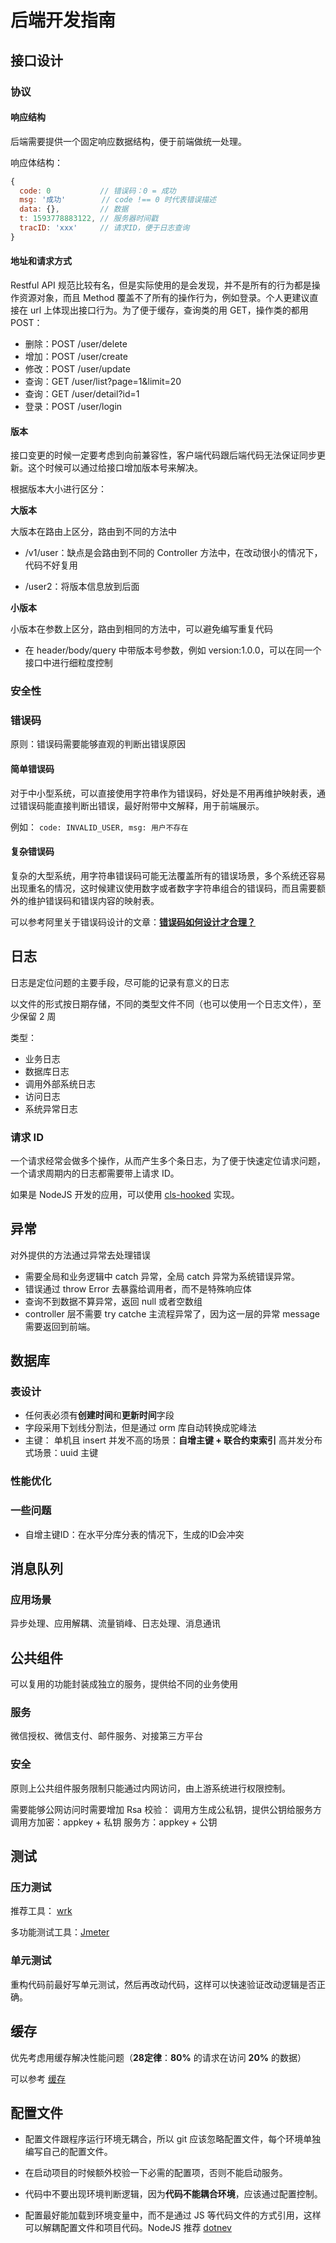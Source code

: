 # 后端开发指南

## 接口设计

### 协议

#### 响应结构

后端需要提供一个固定响应数据结构，便于前端做统一处理。

响应体结构：

```jsx
{
  code: 0           // 错误码：0 = 成功
  msg: '成功'        // code !== 0 时代表错误描述
  data: {},         // 数据
  t: 1593778883122, // 服务器时间戳
  tracID: 'xxx'     // 请求ID，便于日志查询
}
```

#### 地址和请求方式

Restful API 规范比较有名，但是实际使用的是会发现，并不是所有的行为都是操作资源对象，而且 Method 覆盖不了所有的操作行为，例如登录。个人更建议直接在 url 上体现出接口行为。为了便于缓存，查询类的用 GET，操作类的都用 POST：

- 删除：POST /user/delete
- 增加：POST /user/create
- 修改：POST /user/update
- 查询：GET   /user/list?page=1&limit=20
- 查询：GET   /user/detail?id=1
- 登录：POST /user/login

#### 版本

接口变更的时候一定要考虑到向前兼容性，客户端代码跟后端代码无法保证同步更新。这个时候可以通过给接口增加版本号来解决。

根据版本大小进行区分：

**大版本**

大版本在路由上区分，路由到不同的方法中

- /v1/user：缺点是会路由到不同的 Controller 方法中，在改动很小的情况下，代码不好复用

- /user2：将版本信息放到后面

**小版本**

小版本在参数上区分，路由到相同的方法中，可以避免编写重复代码

- 在 header/body/query 中带版本号参数，例如 version:1.0.0，可以在同一个接口中进行细粒度控制

### 安全性



### 错误码

原则：错误码需要能够直观的判断出错误原因

#### 简单错误码

对于中小型系统，可以直接使用字符串作为错误码，好处是不用再维护映射表，通过错误码能直接判断出错误，最好附带中文解释，用于前端展示。

例如： `code: INVALID_USER, msg: 用户不存在`

#### 复杂错误码

复杂的大型系统，用字符串错误码可能无法覆盖所有的错误场景，多个系统还容易出现重名的情况，这时候建议使用数字或者数字字符串组合的错误码，而且需要额外的维护错误码和错误内容的映射表。

可以参考阿里关于错误码设计的文章：**[错误码如何设计才合理？](https://developer.aliyun.com/article/766288)**

## 日志

日志是定位问题的主要手段，尽可能的记录有意义的日志

以文件的形式按日期存储，不同的类型文件不同（也可以使用一个日志文件），至少保留 2 周

类型：

- 业务日志
- 数据库日志
- 调用外部系统日志
- 访问日志
- 系统异常日志

### 请求 ID

一个请求经常会做多个操作，从而产生多个条日志，为了便于快速定位请求问题，一个请求周期内的日志都需要带上请求 ID。

如果是 NodeJS 开发的应用，可以使用 [cls-hooked](https://github.com/jeff-lewis/cls-hooked) 实现。

## 异常

对外提供的方法通过异常去处理错误

- 需要全局和业务逻辑中 catch 异常，全局 catch 异常为系统错误异常。
- 错误通过 throw Error 去暴露给调用者，而不是特殊响应体
- 查询不到数据不算异常，返回 null 或者空数组
- controller 层不需要 try catche 主流程异常了，因为这一层的异常 message 需要返回到前端。

## 数据库

### 表设计

- 任何表必须有**创建时间**和**更新时间**字段
- 字段采用下划线分割法，但是通过 orm 库自动转换成驼峰法
- 主键：
单机且 insert 并发不高的场景：**自增主键 + 联合约束索引**
高并发分布式场景：uuid 主键

### 性能优化

### 一些问题

- 自增主键ID：在水平分库分表的情况下，生成的ID会冲突

## 消息队列

### 应用场景

异步处理、应用解耦、流量销峰、日志处理、消息通讯

## 公共组件

可以复用的功能封装成独立的服务，提供给不同的业务使用

### 服务

微信授权、微信支付、邮件服务、对接第三方平台

### 安全

原则上公共组件服务限制只能通过内网访问，由上游系统进行权限控制。

需要能够公网访问时需要增加 Rsa 校验：
调用方生成公私钥，提供公钥给服务方
调用方加密：appkey + 私钥
服务方：appkey + 公钥

## 测试

### 压力测试

推荐工具： [wrk](https://github.com/wg/wrk)

多功能测试工具：[Jmeter](https://jmeter.apache.org/index.html)

### 单元测试

重构代码前最好写单元测试，然后再改动代码，这样可以快速验证改动逻辑是否正确。

## 缓存

优先考虑用缓存解决性能问题（**28定律**：**80%** 的请求在访问 **20%** 的数据）  

可以参考 [缓存](./缓存.md)

## 配置文件

- 配置文件跟程序运行环境无耦合，所以 git 应该忽略配置文件，每个环境单独编写自己的配置文件。
- 在启动项目的时候额外校验一下必需的配置项，否则不能启动服务。

- 代码中不要出现环境判断逻辑，因为**代码不能耦合环境**，应该通过配置控制。
- 配置最好能加载到环境变量中，而不是通过 JS 等代码文件的方式引用，这样可以解耦配置文件和项目代码。NodeJS 推荐 [dotnev](https://github.com/motdotla/dotenv)

